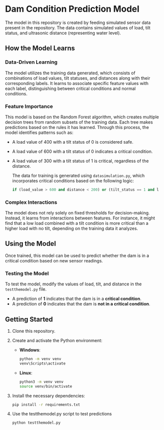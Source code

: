# Dam Condition Prediction Model

The model in this repository is created by feeding simulated sensor data present in the repository. The data contains simulated values of load, tilt status, and ultrasonic distance (representing water level).

## How the Model Learns

### Data-Driven Learning
The model utilizes the training data generated, which consists of combinations of load values, tilt statuses, and distances along with their corresponding labels. It learns to associate specific feature values with each label, distinguishing between critical conditions and normal conditions.

### Feature Importance
This model is based on the Random Forest algorithm, which creates multiple decision trees from random subsets of the training data. Each tree makes predictions based on the rules it has learned. Through this process, the model identifies patterns such as:
- A load value of 400 with a tilt status of 0 is considered safe.
- A load value of 600 with a tilt status of 0 indicates a critical condition.
- A load value of 300 with a tilt status of 1 is critical, regardless of the distance.

    The data for training is generated using `datasimulation.py`, which incorporates critical conditions based on the following logic:
    ```python
    if (load_value > 600 and distance < 200) or (tilt_status == 1 and load_value > 300) or (distance < 50 and load_value > 400):

### Complex Interactions
The model does not rely solely on fixed thresholds for decision-making. Instead, it learns from interactions between features. For instance, it might find that a low load combined with a tilt condition is more critical than a higher load with no tilt, depending on the training data it analyzes.

## Using the Model

Once trained, this model can be used to predict whether the dam is in a critical condition based on new sensor readings.

### Testing the Model
To test the model, modify the values of load, tilt, and distance in the `testthemodel.py` file. 

- A prediction of **1** indicates that the dam is in a **critical condition**.
- A prediction of **0** indicates that the dam is **not in a critical condition**.

## Getting Started


1. Clone this repository.
2. Create and activate the Python environment:
   - **Windows**:
     ```bash
     python -m venv venv
     venv\Scripts\activate
     ```
   - **Linux**:
     ```bash
     python3 -m venv venv
     source venv/bin/activate
     ```

3. Install the necessary dependencies:
   ```bash
   pip install -r requirements.txt

4. Use the testthemodel.py script to test predictions
   ```bash
   python testthemodel.py

